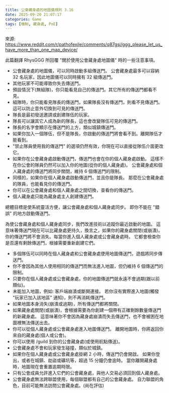 ```yaml
---
title: 公會藏身處的地圖儀規則 3.16
date: 2025-09-20 21:07:17
categories: Game
tags: [機制, 藏身處, PoE]
---
```

來源: https://www.reddit.com/r/pathofexile/comments/q87gsj/ggg_please_let_us_have_more_than_one_map_device/

此篇翻譯 RhysGGG 所回覆 "關於使用公會藏身處地圖儀" 時的一些注意事項。

- 公會藏身處的地圖儀，可以同時啟動多組傳送門。
公會藏身處最多可以容納 32 名玩家，因此地圖儀可以同時擁有 32 組傳送門。
- 其他玩家不可能導致你失去傳送門。
- 預設情況下(無組隊)，你只能看見自己的傳送門。其它所有的傳送門都看不見。
- 組隊時，你只能看見隊長的傳送門，如果隊長沒有傳送門，則看不見傳送門。
這可以防止意外切換到可見的傳送門。
- 隊長是最初發送邀請或創建隊伍的玩家。
- 隊長可以讓其它人成為新的隊長，這也會改變隊伍可見的傳送門。
- 隊長的名字會顯示在傳送門的上方，類似城鎮傳送門。
- 如果你加入一個隊伍，但不是隊長，你啟動的傳送門將會看不到。離開隊伍才能看到。
- "禁止隊員使用我的傳送門" 的選項仍然有效，你現在可以直接從隊伍介面更改它。
- 如果你在公會藏身處啟動傳送門，傳送門也會在你的個人藏身處啟動。
這樣不在你公會的隊員仍然可以加入你的地圖(從你的個人藏身處)。
公會藏身處和個人藏身處的傳送門將同步關閉，維持 6 個傳送門的限制。
- 同樣的，如果你在個人藏身處啟動傳送門，並且你是隊長。
那麼在公會藏身處的隊員，也能看見你的傳送門。
- 你可以在公會藏身處和個人藏身處之間切換，查看你的傳送門。
- 個人藏身處只能為藏身處主人創建傳送門。

總體目標是使系統靈活方便，讓公會藏身處和個人藏身處同步。
即你不能在 "錯誤" 的地方啟動傳送門。

為使公會藏身處和個人藏身處同步，我們改進技術以追蹤你最近啟動的地圖。
這意味著傳送門現在可以比藏身處更持久，換言之，如果你的藏身處關閉(或崩潰)。
你的傳送門將不會消失。每當你進入個人藏身處或公會藏身處時。
它都會檢查你是否還有剩餘傳送門，根據需要重新創建它們。

- 多個隊伍可以同時在個人藏身處和公會藏身處使用地圖傳送門，遊戲將同步傳送門。
- 你不會因為其他人使用相同的傳送門而無法進入地圖，但仍維持 6 個傳送門的限制。
- 只要你在個人藏身處或公會藏身處，你的地圖傳送門就永遠不會過期(跟以前類似)。
- 未能加入地圖，例如: 客戶端崩潰或斷開連接。
若你沒有實際進入地圖(觸發 "玩家已加入該地區" 通知)，則不再消耗傳送門。
- 如果地圖本身消失(崩潰或過期)，所有傳送門都將關閉。
- 如果藏身處關閉(或崩潰)，會根據需要為你創建一個帶有正確剩餘數量傳送門的新藏身處。
這意味著你不會因為藏身處崩潰而失去傳送門，也不會被困在地圖裡無法傳送出去。
- 你可以從個人藏身處或公會藏身處進入地圖傳送門。
離開地圖時，你將返回你來自的藏身處(個人或公會)。
- 你可以使用 /guild 到你的公會藏身處(或使用航點傳送)。
- 公會藏身處不會和玩家發生碰撞，類似於城鎮。
- 如果你在個人藏身處或公會藏身處掛網 2 小時，傳送門仍會開啟。
如果你登出，或者在城鎮、劫盜或礦坑等，超過 15 分鐘仍會逾時。
當你離開藏身處時，地圖現在會重置逾期時限。
- 只有公會成員允許進入它們的公會藏身處，與他人交易必須回到個人藏身處。
- 公會藏身處無法跨聯盟使用，每個聯盟都有自己的公會藏身處。
自力聯盟的角色，目前可能無法訪問公會藏身處。(尚在評估)